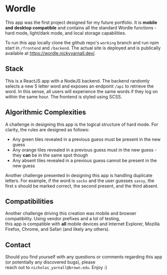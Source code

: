 # Wordle
This app was the first project designed for my future portfolio. It is **mobile and desktop compatible** and 
contains all the standard Wordle functions - hard mode, light/dark mode, and local storage capabilities.

To run this app locally clone the github repo's `working` branch and run npm start in `/frontend` and `/backend`.
The actual site is deployed and is publically available at https://wordle.nickyyarnall.dev/.

## Stack
This is a ReactJS app with a NodeJS backend. The backend randomly selects a new 5 letter word and exposes an endpoint
`/api` to retrieve the word. In this sense, all users will experience the same words if they log on within the same hour.
The frontend is styled using SCSS.

## Algorithmic Complexities
A challenge in designing this app is the logical structure of hard mode. For clarity, the rules are designed as follows:  
  - Any green tiles revealed in a previous guess must be present in the new guess
  - Any orange tiles revealed in a previous guess must in the new guess - they **can** be in the same spot though
  - Any absent tiles revealed in a previous guess cannot be present in the new guess

Another challenge presented in designing this app is handling duplicate letters. For example, if the word is `socks` and
the user guesses `sassy`, the first s should be marked correct, the second present, and the third absent.

## Compatibilities
Another challenge driving this creation was mobile and browser compatibility. Using vendor prefixes and a lot of testing,  
this app is compatible with **all** mobile devices and Internet Explorer, Mozilla Firefox, Chrome, and Safari (and likely any
others).

## Contact
Should you find yourself with any questions or comments regarding this app (or potentially any discovered bugs), please  
reach out to `nicholas_yarnall@brown.edu`. Enjoy :)
